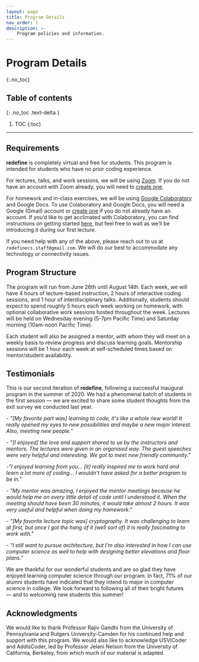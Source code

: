 ```yaml
---
layout: page
title: Program Details
nav_order: 1
description: >-
    Program policies and information.
---
```


# Program Details
{:.no_toc}

## Table of contents
{: .no_toc .text-delta }

1. TOC
{:toc}

---

## Requirements
**redefine** is completely virtual and free for students. This program is intended for students who have no prior coding experience.

For lectures, talks, and work sessions, we will be using [Zoom](https://zoom.us/). If you do not have an account with Zoom already, you will need to [create one](https://zoom.us/signup).

For homework and in-class exercises, we will be using [Google Colaboratory](https://colab.research.google.com) and Google Docs. To use Colaboratory and Google Docs, you will need a Google (Gmail) account or [create one](https://support.google.com/accounts/answer/27441?hl=en) if you do not already have an account. If you’d like to get acclimated with Colaboratory, you can find instructions on getting started [here](https://colab.research.google.com/notebooks/intro.ipynb), but feel free to wait as we’ll be introducing it during our first lecture.

If you need help with any of the above, please reach out to us at `redefinecs.staff@gmail.com`. We will do our best to accommodate any technology or connectivity issues.

## Program Structure

The program will run from June 26th until August 14th. Each week, we will have 4 hours of lecture-based instruction, 2 hours of interactive coding sessions, and 1 hour of interdisciplinary talks. Additionally, students should expect to spend roughly 5 hours each week working on homework, with optional collaborative work sessions hosted throughout the week. Lectures will be held on Wednesday evening (5-7pm Pacific Time) and Saturday morning (10am-noon Pacific Time). 

Each student will also be assigned a mentor, with whom they will meet on a weekly basis to review progress and discuss learning goals. Mentorship sessions will be 1 hour each week at self-scheduled times based on mentor/student availability.

## Testimonials

This is our second iteration of **redefine**, following a successful inaugural program in the summer of 2020. We had a phenomenal batch of students in the first session — we are excited to share some student thoughts from the exit survey we conducted last year.

*- "[My favorite part was] learning to code, it's like a whole new world! It really opened my eyes to new possibilities and maybe a new major interest. Also, meeting new people."*

*- "[I enjoyed] the love and support shared to us by the instructors and mentors. The lectures were given in an organised way. The guest speeches were very helpful and interesting. We got to meet new friendly community."*

*-"I enjoyed learning from you... [it] really inspired me to work hard and learn a lot more of coding... I wouldn't have asked for a better program to be in."*

*- "My mentor was amazing, I enjoyed the mentor meetings because he would help me on every little detail of code until I understood it. When the meeting should have been 30 minutes, it would take almost 2 hours. It was very useful and helpful when doing my homework."*

*- "[My favorite lecture topic was] cryptography. It was challenging to learn at first, but once I got the hang of it (well sort of) it is really fascinating to work with."*

*- "I still want to pursue architecture, but I'm also interested in how I can use computer science as well to help with designing better elevations and floor plans."*

We are thankful for our wonderful students and are so glad they have enjoyed learning computer science through our program. In fact, 71% of our alumni students have indicated that they intend to major in computer science in college. We look forward to following all of their bright futures — and to welcoming new students this summer!  


## Acknowledgments

We would like to thank Professor Rajiv Gandhi from the University of Pennsylvania and Rutgers University-Camden for his continued help and support with this program. We would also like to acknowledge USVICoder and AddisCoder, led by Professor Jelani Nelson from the University of California, Berkeley, from which much of our material is adapted.
